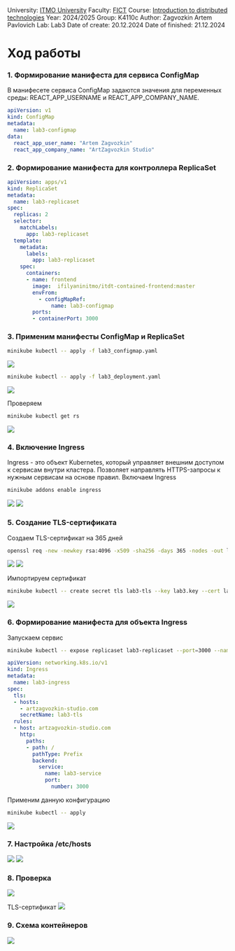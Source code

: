 University: [ITMO University](https://itmo.ru/ru/)
Faculty: [FICT](https://fict.itmo.ru)
Course: [Introduction to distributed technologies](https://github.com/itmo-ict-faculty/introduction-to-distributed-technologies)
Year: 2024/2025
Group: K4110c
Author: Zagvozkin Artem Pavlovich
Lab: Lab3
Date of create: 20.12.2024
Date of finished: 21.12.2024


# Ход работы
### 1. Формирование манифеста для сервиса ConfigMap
В манифесете сервиса ConfigMap задаются значения для переменных среды: REACT_APP_USERNAME и REACT_APP_COMPANY_NAME.
```yaml
apiVersion: v1
kind: ConfigMap
metadata:
  name: lab3-configmap
data:
  react_app_user_name: "Artem Zagvozkin"
  react_app_company_name: "ArtZagvozkin Studio"
```

### 2. Формирование манифеста для контроллера ReplicaSet
```yaml
apiVersion: apps/v1
kind: ReplicaSet
metadata:
  name: lab3-replicaset
spec:
  replicas: 2
  selector:
    matchLabels:
      app: lab3-replicaset
  template:
    metadata:
      labels:
        app: lab3-replicaset
    spec:
      containers:
      - name: frontend
        image:  ifilyaninitmo/itdt-contained-frontend:master
        envFrom:
          - configMapRef:
              name: lab3-configmap
        ports:
        - containerPort: 3000
```

### 3. Применим манифесты ConfigMap и ReplicaSet
```bash
minikube kubectl -- apply -f lab3_configmap.yaml
```
![](./images/kubectl_configmap.png)

```bash
minikube kubectl -- apply -f lab3_deployment.yaml
```
![](./images/kubectl_deployment.png)

Проверяем
```bash
minikube kubectl get rs
```
![](./images/kubectl_get_rs.png)


### 4. Включение Ingress
Ingress - это объект Kubernetes, который управляет внешним доступом к сервисам внутри кластера. Позволяет направлять HTTPS-запросы к нужным сервисам на основе правил.
Включаем Ingress
```bash
minikube addons enable ingress
```
![](./images/ingress_enable_1.png)
![](./images/ingress_enable_2.png)


### 5. Создание TLS-сертификата
Создаем TLS-сертификат на 365 дней
```bash
openssl req -new -newkey rsa:4096 -x509 -sha256 -days 365 -nodes -out lab3.crt -keyout lab3.key
```
![](./images/openssl.png)
![](./images/key.png)

Импортируем сертификат
```bash
minikube kubectl -- create secret tls lab3-tls --key lab3.key --cert lab3.crt
```
![](./images/kubectl_tls.png)


### 6. Формирование манифеста для объекта Ingress
Запускаем сервис
```bash
minikube kubectl -- expose replicaset lab3-replicaset --port=3000 --name=lab3-service --type=ClusterIP
```

```yaml
apiVersion: networking.k8s.io/v1
kind: Ingress
metadata:
  name: lab3-ingress
spec:
  tls:
  - hosts:
    - artzagvozkin-studio.com
    secretName: lab3-tls
  rules:
  - host: artzagvozkin-studio.com
    http:
      paths:
      - path: /
        pathType: Prefix
        backend:
          service:
            name: lab3-service
            port:
              number: 3000
```

Применим данную конфигурацию
```bash
minikube kubectl -- apply 
```
![](./images/kubectl_ingress.png)


### 7. Настройка /etc/hosts
![](./images/minikube_ip.png)
![](./images/etc_hosts.png)


### 8. Проверка
![](./images/web.png)

TLS-сертификат
![](./images/web_tls.png)


### 9. Схема контейнеров
![](./images/schema.png)



